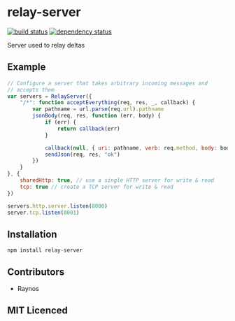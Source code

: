 # relay-server

[![build status][1]][2] [![dependency status][3]][4]

<!-- [![browser support][5]][6] -->

Server used to relay deltas

## Example

```js
// Configure a server that takes arbitrary incoming messages and
// accepts them
var servers = RelayServer({
    "/*": function acceptEverything(req, res, _, callback) {
        var pathname = url.parse(req.url).pathname
        jsonBody(req, res, function (err, body) {
            if (err) {
                return callback(err)
            }

            callback(null, { uri: pathname, verb: req.method, body: body })
            sendJson(req, res, "ok")
        })
    }
}, {
    sharedHttp: true, // use a single HTTP server for write & read
    tcp: true // create a TCP server for write & read
})

servers.http.server.listen(8000)
server.tcp.listen(8001)
```

## Installation

`npm install relay-server`

## Contributors

 - Raynos

## MIT Licenced

  [1]: https://secure.travis-ci.org/Colingo/relay-server.png
  [2]: http://travis-ci.org/Colingo/relay-server
  [3]: https://david-dm.org/Colingo/relay-server/status.png
  [4]: https://david-dm.org/Colingo/relay-server
